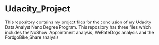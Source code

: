 # Udacity_Project
This repository contains my project files for the conclusion of my Udacity Data Analyst Nano Degree Program.
This repository has three files which includes the NoShow_Appointment analysis, WeRateDogs analysis and the FordgoBike_Share analysis
